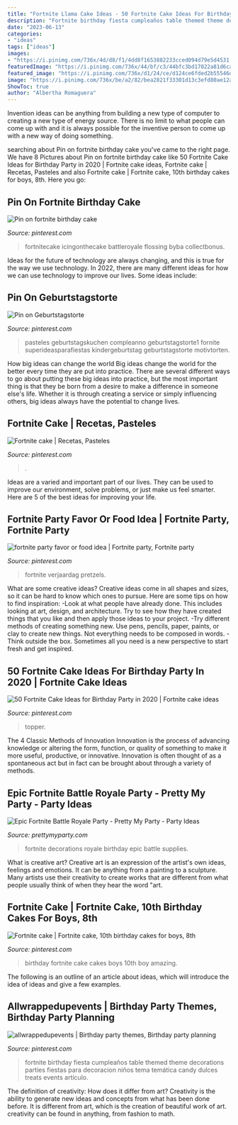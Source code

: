 ```yaml
---
title: "Fortnite Llama Cake Ideas - 50 Fortnite Cake Ideas For Birthday Party In 2020"
description: "Fortnite birthday fiesta cumpleaños table themed theme decorations parties fiestas para decoracion niños tema temática candy dulces treats events artículo"
date: "2023-06-13"
categories:
- "ideas"
tags: ["ideas"]
images:
- "https://i.pinimg.com/736x/4d/d8/f1/4dd8f1653882233cced094d79e5d4531.jpg"
featuredImage: "https://i.pinimg.com/736x/44/bf/c3/44bfc3bd17022a81d6ca345dcc8b08ae.jpg"
featured_image: "https://i.pinimg.com/736x/d1/24/ce/d124ce6fded2b55546df3faacdfbc8c5.jpg"
image: "https://i.pinimg.com/736x/be/a2/82/bea2821f33301d13c3efd80ae12ab719.jpg"
ShowToc: true
author: "Albertha Romaguera"
---
```



Invention ideas can be anything from building a new type of computer to creating a new type of energy source. There is no limit to what people can come up with and it is always possible for the inventive person to come up with a new way of doing something.

	

		
searching about Pin on fortnite birthday cake you've came to the right page. We have 8 Pictures about Pin on fortnite birthday cake like 50 Fortnite Cake Ideas for Birthday Party in 2020 | Fortnite cake ideas, Fortnite cake | Recetas, Pasteles and also Fortnite cake | Fortnite cake, 10th birthday cakes for boys, 8th. Here you go:
		
    
## Pin On Fortnite Birthday Cake

<img loading=lazy src="https://i.pinimg.com/736x/44/bf/c3/44bfc3bd17022a81d6ca345dcc8b08ae.jpg" onerror="this.onerror=null;this.src='https://tse4.mm.bing.net/th?id=OIP.kxdtoKQDR3okFxpBnak0LAHaHa&amp;pid=15.1';" alt="Pin on fortnite birthday cake">

_Source: pinterest.com_

>fortnitecake icingonthecake battleroyale flossing byba collectbonus. 

	

Ideas for the future of technology are always changing, and this is true for the way we use technology. In 2022, there are many different ideas for how we can use technology to improve our lives. Some ideas include: 

    
## Pin On Geburtstagstorte

<img loading=lazy src="https://i.pinimg.com/736x/c3/f9/ca/c3f9ca4a31d4af5f6ab6bf1b176a4b36.jpg" onerror="this.onerror=null;this.src='https://tse3.mm.bing.net/th?id=OIP.yE3fzQ2AHp5xVb12o4hvUAHaJ3&amp;pid=15.1';" alt="Pin on Geburtstagstorte">

_Source: pinterest.com_

>pasteles geburtstagskuchen compleanno geburtstagstorte1 fornite superideasparafiestas kindergeburtstag geburtstagstorte motivtorten. 

	

How big ideas can change the world
Big ideas change the world for the better every time they are put into practice. There are several different ways to go about putting these big ideas into practice, but the most important thing is that they be born from a desire to make a difference in someone else's life. Whether it is through creating a service or simply influencing others, big ideas always have the potential to change lives.

    
## Fortnite Cake | Recetas, Pasteles

<img loading=lazy src="https://i.pinimg.com/736x/da/fc/b7/dafcb7c5cb41c4e795b1d78f156112f4.jpg" onerror="this.onerror=null;this.src='https://tse2.mm.bing.net/th?id=OIP.OBmEiUyBKZNTtlVaCj6OMwHaJ3&amp;pid=15.1';" alt="Fortnite cake | Recetas, Pasteles">

_Source: pinterest.com_

>. 

	

Ideas are a varied and important part of our lives. They can be used to improve our environment, solve problems, or just make us feel smarter. Here are 5 of the best ideas for improving your life.

    
## Fortnite Party Favor Or Food Idea | Fortnite Party, Fortnite Party

<img loading=lazy src="https://i.pinimg.com/736x/be/a2/82/bea2821f33301d13c3efd80ae12ab719.jpg" onerror="this.onerror=null;this.src='https://tse2.mm.bing.net/th?id=OIP.y996aezPE4V2aAoxXMdPBwHaJ3&amp;pid=15.1';" alt="fortnite party favor or food idea | Fortnite party, Fortnite party">

_Source: pinterest.com_

>fortnite verjaardag pretzels. 

	

What are some creative ideas?
Creative ideas come in all shapes and sizes, so it can be hard to know which ones to pursue. Here are some tips on how to find inspiration: 
-Look at what people have already done. This includes looking at art, design, and architecture. Try to see how they have created things that you like and then apply those ideas to your project. 
-Try different methods of creating something new. Use pens, pencils, paper, paints, or clay to create new things. Not everything needs to be composed in words. 
-Think outside the box. Sometimes all you need is a new perspective to start fresh and get inspired.

    
## 50 Fortnite Cake Ideas For Birthday Party In 2020 | Fortnite Cake Ideas

<img loading=lazy src="https://i.pinimg.com/736x/4d/d8/f1/4dd8f1653882233cced094d79e5d4531.jpg" onerror="this.onerror=null;this.src='https://tse2.mm.bing.net/th?id=OIP.cRoFKud8acK6J0H2NQ5wzgHaJK&amp;pid=15.1';" alt="50 Fortnite Cake Ideas for Birthday Party in 2020 | Fortnite cake ideas">

_Source: pinterest.com_

>topper. 

	

The 4 Classic Methods of Innovation
Innovation is the process of advancing knowledge or altering the form, function, or quality of something to make it more useful, productive, or innovative. Innovation is often thought of as a spontaneous act but in fact can be brought about through a variety of methods.

    
## Epic Fortnite Battle Royale Party - Pretty My Party - Party Ideas

<img loading=lazy src="https://zolpwsuwoq-flywheel.netdna-ssl.com/wp-content/uploads/2019/12/fortnite-decorations.jpg" onerror="this.onerror=null;this.src='https://tse4.mm.bing.net/th?id=OIP.KRgbTEzq0a2xat8JsZhSKwHaKn&amp;pid=15.1';" alt="Epic Fortnite Battle Royale Party - Pretty My Party - Party Ideas">

_Source: prettymyparty.com_

>fortnite decorations royale birthday epic battle supplies. 

	

What is creative art?
Creative art is an expression of the artist's own ideas, feelings and emotions. It can be anything from a painting to a sculpture. Many artists use their creativity to create works that are different from what people usually think of when they hear the word "art.

    
## Fortnite Cake | Fortnite Cake, 10th Birthday Cakes For Boys, 8th

<img loading=lazy src="https://i.pinimg.com/736x/d1/24/ce/d124ce6fded2b55546df3faacdfbc8c5.jpg" onerror="this.onerror=null;this.src='https://tse3.mm.bing.net/th?id=OIP.e1PyWenIPGOR8PFbAAPr6QHaLJ&amp;pid=15.1';" alt="Fortnite cake | Fortnite cake, 10th birthday cakes for boys, 8th">

_Source: pinterest.com_

>birthday fortnite cake cakes boys 10th boy amazing. 

	

The following is an outline of an article about ideas, which will introduce the idea of ideas and give a few examples.

    
## Allwrappedupevents | Birthday Party Themes, Birthday Party Planning

<img loading=lazy src="https://i.pinimg.com/736x/99/22/a0/9922a0601852abd79996bdc8f09db0ee.jpg" onerror="this.onerror=null;this.src='https://tse1.mm.bing.net/th?id=OIP.GnljPAerbQclsblwWVxtHgHaKr&amp;pid=15.1';" alt="allwrappedupevents | Birthday party themes, Birthday party planning">

_Source: pinterest.com_

>fortnite birthday fiesta cumpleaños table themed theme decorations parties fiestas para decoracion niños tema temática candy dulces treats events artículo. 

	

The definition of creativity: How does it differ from art?
Creativity is the ability to generate new ideas and concepts from what has been done before. It is different from art, which is the creation of beautiful work of art. creativity can be found in anything, from fashion to math.

